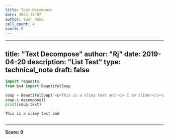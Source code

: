 ```yaml
---
title: Text-Decompose
date: 2024-12-07
author: Your Name
cell_count: 4
score: 0
---
```


---
title: "Text Decompose"
author: "Rj"
date: 2019-04-20
description: "List Test"
type: technical_note
draft: false
---

```python
import requests
from bs4 import BeautifulSoup
```


```python
soup = BeautifulSoup('<p>This is a slimy text and <i> I am slimer</i></p>')
soup.i.decompose()
print(soup.text)
```

    This is a slimy text and 



```python

```


---
**Score: 0**